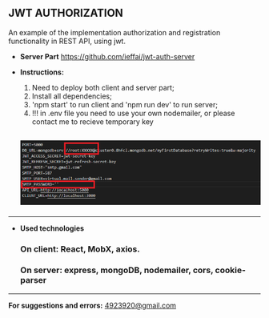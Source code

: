 ## **JWT AUTHORIZATION**

An example of the implementation authorization and registration functionality in REST API, using jwt.
<br />

- **Server Part**
  https://github.com/ieffai/jwt-auth-server

- **Instructions:**
  1. Need to deploy both client and server part;
  2. Install all dependencies;
  3. 'npm start' to run client and 'npm run dev' to run server;
  4. !!! in .env file you need to use your own nodemailer, or please contact me to recieve temporary key
  ## ![env](./demo.png)

---

- **Used technologies**
  ### On client: React, MobX, axios.
  ### On server: express, mongoDB, nodemailer, cors, cookie-parser

---

**For suggestions and errors:**
4923920@gmail.com
